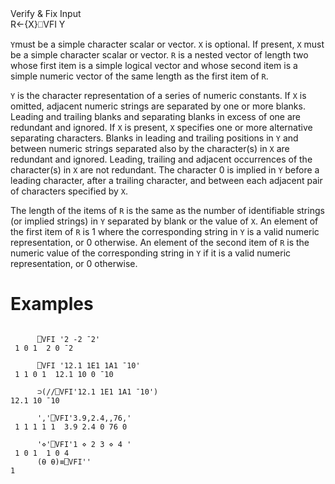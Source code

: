 <div class="heading">
  <div class="name">Verify & Fix Input</div>
  <div class="command">R←{X}⎕VFI Y</div>
</div>

`Y`must be a simple character scalar or vector. `X` is optional.  If present, `X` must be a simple character scalar or vector.  `R` is a nested vector of length two whose first item is a simple logical vector and whose second item is a simple numeric vector of the same length as the first item of `R`.

`Y` is the character representation of a series of numeric constants.  If `X` is omitted, adjacent numeric strings are separated by one or more blanks.  Leading and trailing blanks and separating blanks in excess of one are redundant and ignored.  If `X` is present, `X` specifies one or more alternative separating characters.  Blanks in leading and trailing positions in `Y` and between numeric strings separated also by the character(s) in `X` are redundant and ignored.  Leading, trailing and adjacent occurrences of the character(s) in `X` are not redundant.  The character 0 is implied in `Y` before a leading character, after a trailing character, and between each adjacent pair of characters specified by `X`.

The length of the items of `R` is the same as the number of identifiable strings (or implied strings) in `Y` separated by blank or the value of `X`.  An element of the first item of `R` is 1 where the corresponding string in `Y` is a valid numeric representation, or 0 otherwise.  An element of the second item of `R` is the numeric value of the corresponding string in `Y` if it is a valid numeric representation, or 0 otherwise.

# Examples
```apl

      ⎕VFI '2 -2 ¯2'
 1 0 1  2 0 ¯2
 
      ⎕VFI '12.1 1E1 1A1 ¯10'
 1 1 0 1  12.1 10 0 ¯10
 
      ⊃(//⎕VFI'12.1 1E1 1A1 ¯10')
12.1 10 ¯10
 
      ','⎕VFI'3.9,2.4,,76,'
 1 1 1 1 1  3.9 2.4 0 76 0
 
      '⋄'⎕VFI'1 ⋄ 2 3 ⋄ 4 '
 1 0 1  1 0 4
      (⍬ ⍬)≡⎕VFI''
1
```
